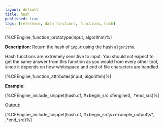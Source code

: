 ```yaml
---
layout: default
title: hash
published: true
tags: [reference, data functions, functions, hash]
---
```


[%CFEngine_function_prototype(input, algorithm)%]

**Description:** Return the hash of `input` using the hash `algorithm`.

Hash functions are extremely sensitive to input. You should not expect
to get the same answer from this function as you would from every other
tool, since it depends on how whitespace and end of file characters are
handled.

[%CFEngine_function_attributes(input, algorithm)%]

**Example:**

[%CFEngine_include_snippet(hash.cf, #\+begin_src cfengine3, .*end_src)%]

Output:

[%CFEngine_include_snippet(hash.cf, #\+begin_src\s+example_output\s*, .*end_src)%]

